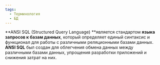 ```yaml
---
tags:
  - Терминология
  - БД
---
```

**ANSI SQL (Structured Query Language) **является стандартом **языка запросов к базам данных**, который определяет единый синтаксис и функционал для работы с различными реляционными базами данных. **ANSI SQL** был создан для облегчения обмена данных между различными базами данных, упрощения разработки приложений и снижения затрат на них.